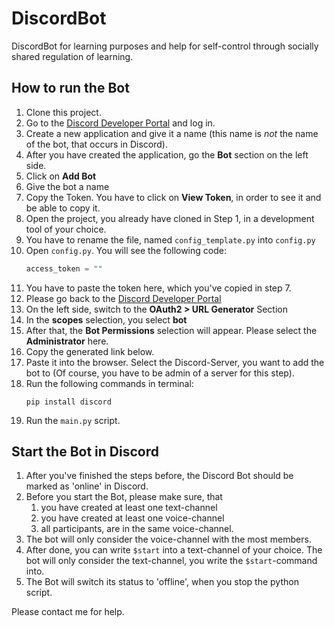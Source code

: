 # DiscordBot
DiscordBot for learning purposes and help for self-control through socially shared regulation of learning. 

## How to run the Bot
1. Clone this project.
2. Go to the [Discord Developer Portal](https://discord.com/developers) and log in.
3. Create a new application and give it a name (this name is *not* the name of the bot, that occurs in Discord).
4. After you have created the application, go the **Bot** section on the left side.
5. Click on **Add Bot**
6. Give the bot a name
7. Copy the Token. You have to click on **View Token**, in order to see it and be able to copy it.
8. Open the project, you already have cloned in Step 1, in a development tool of your choice.
9. You have to rename the file, named `config_template.py` into `config.py`
10. Open `config.py`. You will see the following code:
    ```python
    access_token = ""
    ```
11. You have to paste the token here, which you've copied in step 7.
12. Please go back to the [Discord Developer Portal](https://discord.com/developers)
13. On the left side, switch to the **OAuth2 > URL Generator** Section
14. In the **scopes** selection, you select **bot**
15. After that, the **Bot Permissions** selection will appear. Please select the **Administrator** here.
16. Copy the generated link below.
17. Paste it into the browser. Select the Discord-Server, you want to add the bot to (Of course, you have to be admin of a server for this step).
18. Run the following commands in terminal:
    ```
    pip install discord
    ```
18. Run the `main.py` script.

## Start the Bot in Discord
1. After you've finished the steps before, the Discord Bot should be marked as 'online' in Discord.
2. Before you start the Bot, please make sure, that 
   1. you have created at least one text-channel
   2. you have created at least one voice-channel
   3. all participants, are in the same voice-channel. 
3. The bot will only consider the voice-channel with the most members.
4. After done, you can write `$start` into a text-channel of your choice. The bot will only consider the text-channel, you write the `$start`-command into.
5. The Bot will switch its status to 'offline', when you stop the python script.

Please contact me for help.